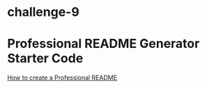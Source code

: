 # challenge-9

# Professional README Generator Starter Code

[How to create a Professional README](https://coding-boot-camp.github.io/full-stack/github/professional-readme-guide)
